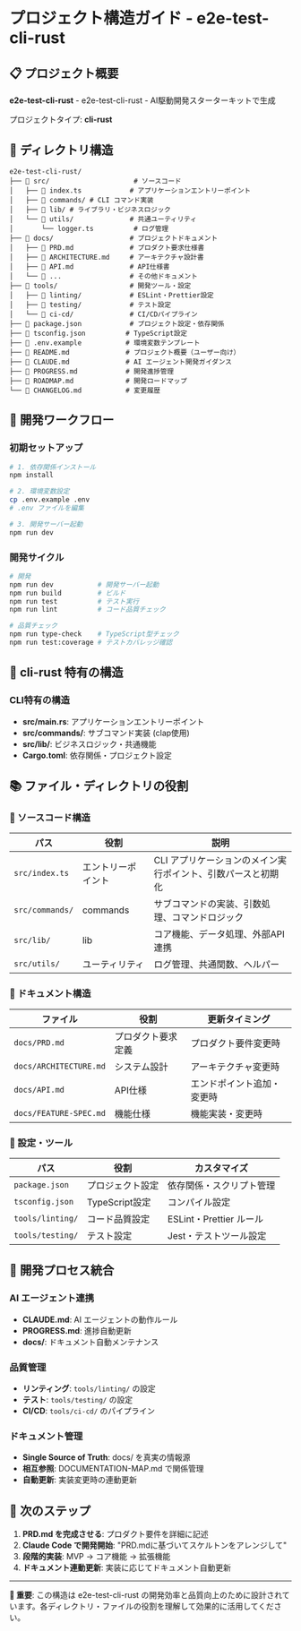 # プロジェクト構造ガイド - e2e-test-cli-rust

## 📋 プロジェクト概要

**e2e-test-cli-rust** - e2e-test-cli-rust - AI駆動開発スターターキットで生成

プロジェクトタイプ: **cli-rust**

## 📁 ディレクトリ構造

```
e2e-test-cli-rust/
├── 📂 src/                     # ソースコード
│   ├── 📄 index.ts            # アプリケーションエントリーポイント
│   ├── 📂 commands/ # CLI コマンド実装
│   ├── 📂 lib/ # ライブラリ・ビジネスロジック
│   └── 📂 utils/              # 共通ユーティリティ
│       └── logger.ts          # ログ管理
├── 📂 docs/                   # プロジェクトドキュメント
│   ├── 📄 PRD.md              # プロダクト要求仕様書
│   ├── 📄 ARCHITECTURE.md     # アーキテクチャ設計書
│   ├── 📄 API.md              # API仕様書
│   └── 📄 ...                 # その他ドキュメント
├── 📂 tools/                  # 開発ツール・設定
│   ├── 📂 linting/            # ESLint・Prettier設定
│   ├── 📂 testing/            # テスト設定
│   └── 📂 ci-cd/              # CI/CDパイプライン
├── 📄 package.json            # プロジェクト設定・依存関係
├── 📄 tsconfig.json          # TypeScript設定
├── 📄 .env.example           # 環境変数テンプレート
├── 📄 README.md              # プロジェクト概要（ユーザー向け）
├── 📄 CLAUDE.md              # AI エージェント開発ガイダンス
├── 📄 PROGRESS.md            # 開発進捗管理
├── 📄 ROADMAP.md             # 開発ロードマップ
└── 📄 CHANGELOG.md           # 変更履歴
```

## 🚀 開発ワークフロー

### 初期セットアップ
```bash
# 1. 依存関係インストール
npm install

# 2. 環境変数設定
cp .env.example .env
# .env ファイルを編集

# 3. 開発サーバー起動
npm run dev
```

### 開発サイクル
```bash
# 開発
npm run dev           # 開発サーバー起動
npm run build         # ビルド
npm run test          # テスト実行
npm run lint          # コード品質チェック

# 品質チェック
npm run type-check    # TypeScript型チェック
npm run test:coverage # テストカバレッジ確認
```

## 🔧 cli-rust 特有の構造

### CLI特有の構造

- **src/main.rs**: アプリケーションエントリーポイント
- **src/commands/**: サブコマンド実装 (clap使用)
- **src/lib/**: ビジネスロジック・共通機能
- **Cargo.toml**: 依存関係・プロジェクト設定

## 📚 ファイル・ディレクトリの役割

### 📂 ソースコード構造

| パス | 役割 | 説明 |
|------|------|------|
| `src/index.ts` | エントリーポイント | CLI アプリケーションのメイン実行ポイント、引数パースと初期化 |
| `src/commands/` | commands | サブコマンドの実装、引数処理、コマンドロジック |
| `src/lib/` | lib | コア機能、データ処理、外部API連携 |
| `src/utils/` | ユーティリティ | ログ管理、共通関数、ヘルパー |

### 📂 ドキュメント構造

| ファイル | 役割 | 更新タイミング |
|----------|------|----------------|
| `docs/PRD.md` | プロダクト要求定義 | プロダクト要件変更時 |
| `docs/ARCHITECTURE.md` | システム設計 | アーキテクチャ変更時 |
| `docs/API.md` | API仕様 | エンドポイント追加・変更時 |
| `docs/FEATURE-SPEC.md` | 機能仕様 | 機能実装・変更時 |

### 📂 設定・ツール

| パス | 役割 | カスタマイズ |
|------|------|--------------|
| `package.json` | プロジェクト設定 | 依存関係・スクリプト管理 |
| `tsconfig.json` | TypeScript設定 | コンパイル設定 |
| `tools/linting/` | コード品質設定 | ESLint・Prettier ルール |
| `tools/testing/` | テスト設定 | Jest・テストツール設定 |

## 🔄 開発プロセス統合

### AI エージェント連携
- **CLAUDE.md**: AI エージェントの動作ルール
- **PROGRESS.md**: 進捗自動更新
- **docs/**: ドキュメント自動メンテナンス

### 品質管理
- **リンティング**: `tools/linting/` の設定
- **テスト**: `tools/testing/` の設定  
- **CI/CD**: `tools/ci-cd/` のパイプライン

### ドキュメント管理
- **Single Source of Truth**: docs/ を真実の情報源
- **相互参照**: DOCUMENTATION-MAP.md で関係管理
- **自動更新**: 実装変更時の連動更新

## 📖 次のステップ

1. **PRD.md を完成させる**: プロダクト要件を詳細に記述
2. **Claude Code で開発開始**: "PRD.mdに基づいてスケルトンをアレンジして"
3. **段階的実装**: MVP → コア機能 → 拡張機能
4. **ドキュメント連動更新**: 実装に応じてドキュメント自動更新

---

**📌 重要**: この構造は e2e-test-cli-rust の開発効率と品質向上のために設計されています。各ディレクトリ・ファイルの役割を理解して効果的に活用してください。